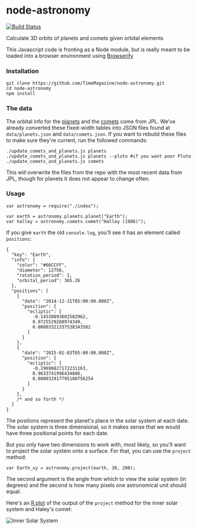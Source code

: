 node-astronomy
==============

[![Build Status](https://travis-ci.org/TimeMagazine/node-astronomy.png)](https://travis-ci.org/TimeMagazine/node-astronomy)

Calculate 3D orbits of planets and comets given orbital elements

This Javascript code is fronting as a Node module, but is really meant to be loaded into a browser environment using [Browserify](http://browserify.org/)

### Installation

	git clone https://github.com/TimeMagazine/node-astronomy.git
	cd node-astronomy
	npm install

### The data

The orbital info for the [planets](http://ssd.jpl.nasa.gov/txt/p_elem_t1.txt) and the [comets](http://ssd.jpl.nasa.gov/dat/ELEMENTS.COMET) come from JPL. We've already converted these fixed-width tables into JSON files found at `data/planets.json` and `data/comets.json`. If you want to rebuild these files to make sure they're current, run the followed commands:

	./update_comets_and_planets.js planets
	./update_comets_and_planets.js planets --pluto #if you want poor Pluto
	./update_comets_and_planets.js comets

This will overwrite the files from the repo with the most recent data from JPL, though for planets it does not appear to change often.

### Usage

	var astronomy = require("./index");

	var earth = astronomy.planets.planet("Earth");
	var halley = astronomy.comets.comet("Halley (1986)");

If you give `earth` the old `console.log`, you'll see it has an element called `positions`:

	{
	  "key": "Earth",
	  "info": {
	    "color": "#66CCFF",
	    "diameter": 12756,
	    "rotation_period": 1,
	    "orbital_period": 365.26
	  },
	  "positions": [
	    {
	      "date": "2014-12-31T05:00:00.000Z",
	      "position": {
	        "ecliptic": [
	          -0.14530893602582962,
	          0.9725529260974349,
	          0.00003321337538343582
	        ]
	      }
	    },
	    {
	      "date": "2015-01-03T05:00:00.000Z",
	      "position": {
	        "ecliptic": [
	          -0.19696827172231163,
	          0.9633741996434886,
	          0.000032917795100756254
	        ]
	      }
	    },
	    /* and so forth */
	  ]
	}

The positions represent the planet's place in the solar system at each date. The solar system is three dimensional, so it makes sense that we would have three positional points for each date.

But you only have two dimensions to work with, most likely, so you'll want to project the solar system onto a surface. For that, you can use the `project` method:

	var Earth_xy = astronomy.project(earth, 30, 200);

The second argument is the angle from which to view the solar system (in degrees) and the second is how many pixels one astronomical unit should equal.

Here's an [R plot](test/plot.R) of the output of the `project` method for the inner solar system and Haley's comet:

![Inner Solar System](test/inner_solar_system.png)


